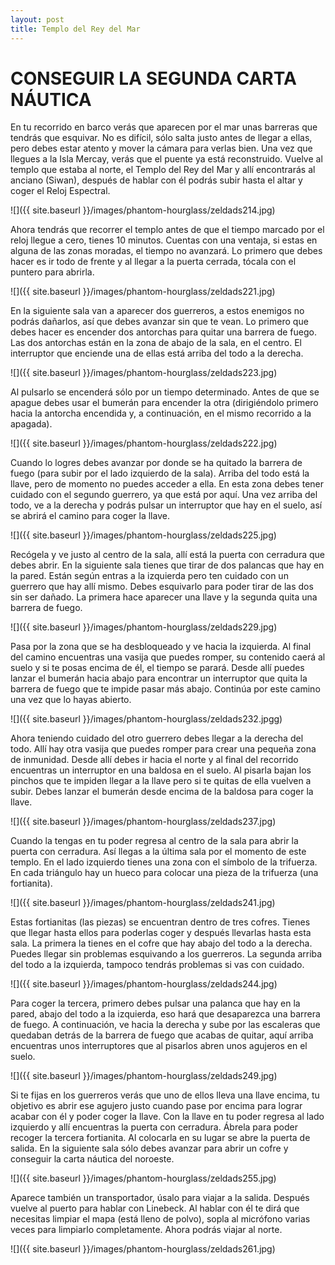```yaml
---
layout: post
title: Templo del Rey del Mar
---
```


# CONSEGUIR LA SEGUNDA CARTA NÁUTICA

En tu recorrido en barco verás que aparecen por el mar unas barreras que tendrás que esquivar. No es difícil, sólo salta justo antes de llegar a ellas, pero debes estar atento y mover la cámara para verlas bien. Una vez que llegues a la Isla Mercay, verás que el puente ya está reconstruido. Vuelve al templo que estaba al norte, el Templo del Rey del Mar y allí encontrarás al anciano (Siwan), después de hablar con él podrás subir hasta el altar y coger el Reloj Espectral.

![]({{ site.baseurl }}/images/phantom-hourglass/zeldads214.jpg)

Ahora tendrás que recorrer el templo antes de que el tiempo marcado por el reloj llegue a cero, tienes 10 minutos. Cuentas con una ventaja, si estas en alguna de las zonas moradas, el tiempo no avanzará. Lo primero que debes hacer es ir todo de frente y al llegar a la puerta cerrada, tócala con el puntero para abrirla.

![]({{ site.baseurl }}/images/phantom-hourglass/zeldads221.jpg)

En la siguiente sala van a aparecer dos guerreros, a estos enemigos no podrás dañarlos, así que debes avanzar sin que te vean. Lo primero que debes hacer es encender dos antorchas para quitar una barrera de fuego. Las dos antorchas están en la zona de abajo de la sala, en el centro. El interruptor que enciende una de ellas está arriba del todo a la derecha.

![]({{ site.baseurl }}/images/phantom-hourglass/zeldads223.jpg)

Al pulsarlo se encenderá sólo por un tiempo determinado. Antes de que se apague debes usar el bumerán para encender la otra (dirigiéndolo primero hacia la antorcha encendida y, a continuación, en el mismo recorrido a la apagada).

![]({{ site.baseurl }}/images/phantom-hourglass/zeldads222.jpg)

Cuando lo logres debes avanzar por donde se ha quitado la barrera de fuego (para subir por el lado izquierdo de la sala). Arriba del todo está la llave, pero de momento no puedes acceder a ella. En esta zona debes tener cuidado con el segundo guerrero, ya que está por aquí. Una vez arriba del todo, ve a la derecha y podrás pulsar un interruptor que hay en el suelo, así se abrirá el camino para coger la llave.

![]({{ site.baseurl }}/images/phantom-hourglass/zeldads225.jpg)

Recógela y ve justo al centro de la sala, allí está la puerta con cerradura que debes abrir. En la siguiente sala tienes que tirar de dos palancas que hay en la pared. Están según entras a la izquierda pero ten cuidado con un guerrero que hay allí mismo. Debes esquivarlo para poder tirar de las dos sin ser dañado. La primera hace aparecer una llave y la segunda quita una barrera de fuego.

![]({{ site.baseurl }}/images/phantom-hourglass/zeldads229.jpg)

Pasa por la zona que se ha desbloqueado y ve hacia la izquierda. Al final del camino encuentras una vasija que puedes romper, su contenido caerá al suelo y si te posas encima de él, el tiempo se parará. Desde allí puedes lanzar el bumerán hacia abajo para encontrar un interruptor que quita la barrera de fuego que te impide pasar más abajo. Continúa por este camino una vez que lo hayas abierto.

![]({{ site.baseurl }}/images/phantom-hourglass/zeldads232.jpgg)

Ahora teniendo cuidado del otro guerrero debes llegar a la derecha del todo. Allí hay otra vasija que puedes romper para crear una pequeña zona de inmunidad. Desde allí debes ir hacia el norte y al final del recorrido encuentras un interruptor en una baldosa en el suelo. Al pisarla bajan los pinchos que te impiden llegar a la llave pero si te quitas de ella vuelven a subir. Debes lanzar el bumerán desde encima de la baldosa para coger la llave.

![]({{ site.baseurl }}/images/phantom-hourglass/zeldads237.jpg)

Cuando la tengas en tu poder regresa al centro de la sala para abrir la puerta con cerradura. Así llegas a la última sala por el momento de este templo. En el lado izquierdo tienes una zona con el símbolo de la trifuerza. En cada triángulo hay un hueco para colocar una pieza de la trifuerza (una fortianita).

![]({{ site.baseurl }}/images/phantom-hourglass/zeldads241.jpg)

Estas fortianitas (las piezas) se encuentran dentro de tres cofres. Tienes que llegar hasta ellos para poderlas coger y después llevarlas hasta esta sala. La primera la tienes en el cofre que hay abajo del todo a la derecha. Puedes llegar sin problemas esquivando a los guerreros. La segunda arriba del todo a la izquierda, tampoco tendrás problemas si vas con cuidado.

![]({{ site.baseurl }}/images/phantom-hourglass/zeldads244.jpg)

Para coger la tercera, primero debes pulsar una palanca que hay en la pared, abajo del todo a la izquierda, eso hará que desaparezca una barrera de fuego. A continuación, ve hacia la derecha y sube por las escaleras que quedaban detrás de la barrera de fuego que acabas de quitar, aquí arriba encuentras unos interruptores que al pisarlos abren unos agujeros en el suelo.

![]({{ site.baseurl }}/images/phantom-hourglass/zeldads249.jpg)

Si te fijas en los guerreros verás que uno de ellos lleva una llave encima, tu objetivo es abrir ese agujero justo cuando pase por encima para lograr acabar con él y poder coger la llave. Con la llave en tu poder regresa al lado izquierdo y allí encuentras la puerta con cerradura. Ábrela para poder recoger la tercera fortianita. Al colocarla en su lugar se abre la puerta de salida. En la siguiente sala sólo debes avanzar para abrir un cofre y conseguir la carta náutica del noroeste.

![]({{ site.baseurl }}/images/phantom-hourglass/zeldads255.jpg)

Aparece también un transportador, úsalo para viajar a la salida. Después vuelve al puerto para hablar con Linebeck. Al hablar con él te dirá que necesitas limpiar el mapa (está lleno de polvo), sopla al micrófono varias veces para limpiarlo completamente. Ahora podrás viajar al norte.

![]({{ site.baseurl }}/images/phantom-hourglass/zeldads261.jpg)